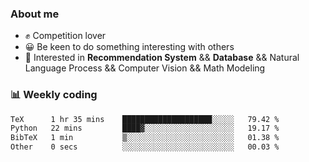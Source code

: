 ### About me

- ✊ Competition lover
- 😀 Be keen to do something interesting with others
- 🎈 Interested in **Recommendation System** && **Database** && Natural Language Process && Computer Vision && Math Modeling


### 📊 Weekly coding
<!--START_SECTION:waka-->

```txt
TeX      1 hr 35 mins    ████████████████████░░░░░   79.42 %
Python   22 mins         ████▓░░░░░░░░░░░░░░░░░░░░   19.17 %
BibTeX   1 min           ▒░░░░░░░░░░░░░░░░░░░░░░░░   01.38 %
Other    0 secs          ░░░░░░░░░░░░░░░░░░░░░░░░░   00.03 %
```

<!--END_SECTION:waka-->
